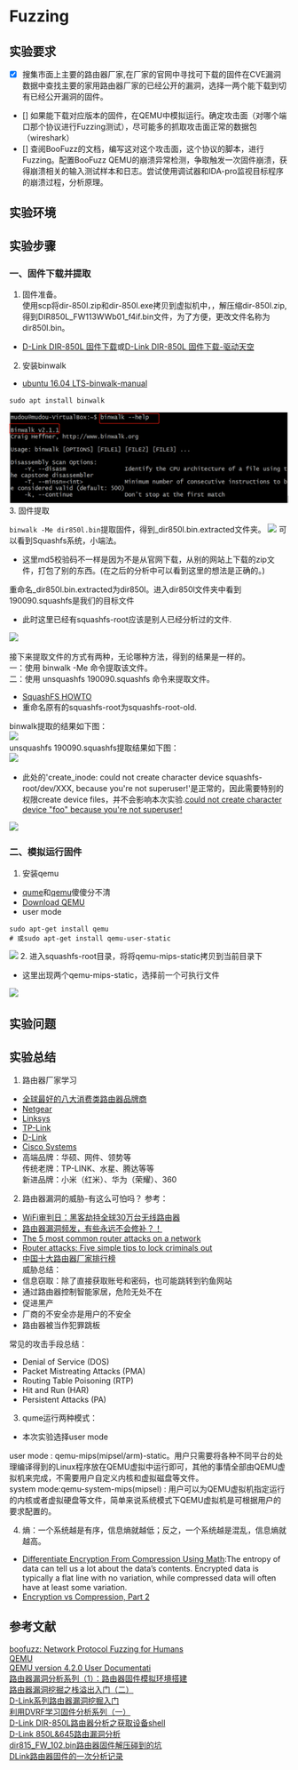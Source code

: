# Fuzzing

## 实验要求
- [x] 搜集市面上主要的路由器厂家,在厂家的官网中寻找可下载的固件在CVE漏洞数据中查找主要的家用路由器厂家的已经公开的漏洞，选择一两个能下载到切有已经公开漏洞的固件。
- [] 如果能下载对应版本的固件，在QEMU中模拟运行。确定攻击面（对哪个端口那个协议进行Fuzzing测试），尽可能多的抓取攻击面正常的数据包（wireshark）
- [] 查阅BooFuzz的文档，编写这对这个攻击面，这个协议的脚本，进行Fuzzing。配置BooFuzz QEMU的崩溃异常检测，争取触发一次固件崩溃，获得崩溃相关的输入测试样本和日志。尝试使用调试器和IDA-pro监视目标程序的崩溃过程，分析原理。
## 实验环境
## 实验步骤
### 一、固件下载并提取
1. 固件准备。  
使用scp将dir-850l.zip和dir-850l.exe拷贝到虚拟机中，，解压缩dir-850l.zip,得到DIR850L_FW113WWb01_f4if.bin文件，为了方便，更改文件名称为dir850l.bin。  
* [D-Link DIR-850L 固件下载](http://driver.zol.com.cn/detail/47/463483.shtml#download-box)或[D-Link DIR-850L 固件下载-驱动天空](https://www.drvsky.com/dlink/DIR-850L.htm#download)
2. 安装binwalk  
* [ubuntu 16.04 LTS-binwalk-manual](http://manpages.ubuntu.com/manpages/xenial/en/man1/binwalk.1.html)
```
sudo apt install binwalk
```
![](images/binwalk-ok.png)  
3. 固件提取  

```binwalk -Me dir850l.bin```提取固件，得到_dir850l.bin.extracted文件夹。
![](images/ex-1.png)
可以看到Squashfs系统，小端法。
* 这里md5校验码不一样是因为不是从官网下载，从别的网站上下载的zip文件，打包了别的东西。(在之后的分析中可以看到这里的想法是正确的。)  

重命名_dir850l.bin.extracted为dir850l。进入dir850l文件夹中看到190090.squashfs是我们的目标文件
* 此时这里已经有squashfs-root应该是别人已经分析过的文件.

![](images/ex-2.png)

接下来提取文件的方式有两种，无论哪种方法，得到的结果是一样的。  
一：使用 binwalk -Me 命令提取该文件。  
二：使用 unsquashfs 190090.squashfs 命令来提取文件。  
* [SquashFS HOWTO](https://www.tldp.org/HOWTO/html_single/SquashFS-HOWTO/)
* 重命名原有的squashfs-root为squashfs-root-old.  

binwalk提取的结果如下图：   
![](images/ex-3.png)  
unsquashfs 190090.squashfs提取结果如下图：  
![](images/ex-4.png)
* 此处的'create_inode: could not create character device squashfs-root/dev/XXX, because you're not superuser!'是正常的，因此需要特别的权限create device files，并不会影响本次实验.[could not create character device "foo" because you're not superuser!](https://github.com/devttys0/sasquatch/issues/14)  

![](images/ex-5.png)
### 二、模拟运行固件
1. 安装qemu
* [qume](https://qume.io/)和[qemu](https://www.qemu.org/)傻傻分不清
* [Download QEMU](https://www.qemu.org/download/)
* user mode
```
sudo apt-get install qemu 
# 或sudo apt-get install qemu-user-static
```
![](images/qemu-ok.png)
2. 进入squashfs-root目录，将将qemu-mips-static拷贝到当前目录下
* 这里出现两个qemu-mips-static，选择前一个可执行文件

![](images/run-1.png)
## 实验问题
## 实验总结
1. 路由器厂家学习
* [全球最好的八大消费类路由器品牌商](https://tnext.org/3773.html)
* [Netgear](https://en.wikipedia.org/wiki/Netgear)
* [Linksys](https://en.wikipedia.org/wiki/Linksys)
* [TP-Link](https://en.wikipedia.org/wiki/TP-Link)
* [D-Link](https://en.wikipedia.org/wiki/D-Link)
* [Cisco Systems](https://en.wikipedia.org/wiki/Cisco_Systems)
* 高端品牌：华硕、网件、领势等  
传统老牌：TP-LINK、水星、腾达等等    
新进品牌：小米（红米）、华为（荣耀）、360   
2. 路由器漏洞的威胁-有这么可怕吗？
参考：  
* [WiFi审判日：黑客劫持全球30万台无线路由器](https://www.aqniu.com/threat-alert/1998.html)  
* [路由器漏洞频发，有些永远不会修补？！](https://www.mottoin.com/detail/2596.html)
* [The 5 most common router attacks on a network](https://www.intelligentcio.com/eu/2017/10/16/the-5-most-common-router-attacks-on-a-network/)
* [Router attacks: Five simple tips to lock criminals out](https://www.welivesecurity.com/2014/05/23/router-attacks-five-simple-tips-lock-criminals/)
* [中国十大路由器厂家排行榜](https://www.douban.com/note/548077904/)  
威胁总结：  
* 信息窃取：除了直接获取账号和密码，也可能跳转到钓鱼网站
* 通过路由器控制智能家居，危险无处不在
* 促进黑产
* 厂商的不安全亦是用户的不安全
* 路由器被当作犯罪跳板

常见的攻击手段总结：  
* Denial of Service (DOS)
* Packet Mistreating Attacks (PMA)
* Routing Table Poisoning (RTP)
* Hit and Run (HAR)
* Persistent Attacks (PA)
3. qume运行两种模式：   
* 本次实验选择user mode  

user mode : qemu-mips(mipsel/arm)-static。用户只需要将各种不同平台的处理编译得到的Linux程序放在QEMU虚拟中运行即可，其他的事情全部由QEMU虚拟机来完成，不需要用户自定义内核和虚拟磁盘等文件。    
system mode:qemu-system-mips(mipsel) : 用户可以为QEMU虚拟机指定运行的内核或者虚拟硬盘等文件，简单来说系统模式下QEMU虚拟机是可根据用户的要求配置的。  

4. 熵：一个系统越是有序，信息熵就越低；反之，一个系统越是混乱，信息熵就越高。  
* [Differentiate Encryption From Compression Using Math](http://www.devttys0.com/2013/06/differentiate-encryption-from-compression-using-math/):The entropy of data can tell us a lot about the data’s contents. Encrypted data is typically a flat line with no variation, while compressed data will often have at least some variation.  
* [Encryption vs Compression, Part 2](http://www.devttys0.com/2013/06/encryption-vs-compression-part-2/)    
## 参考文献
[boofuzz: Network Protocol Fuzzing for Humans](https://boofuzz.readthedocs.io/en/stable/)  
[QEMU](https://www.qemu.org/)  
[QEMU version 4.2.0 User Documentati](https://qemu.weilnetz.de/doc/qemu-doc.html)  
[路由器漏洞分析系列（1）：路由器固件模拟环境搭建](https://xz.aliyun.com/t/5697)  
[路由器漏洞挖掘之栈溢出入门（二）](https://juejin.im/entry/5c79430df265da2db5424f94)  
[D-Link系列路由器漏洞挖掘入门](https://paper.seebug.org/429/)  
[利用DVRF学习固件分析系列（一）](https://www.anquanke.com/post/id/84580)  
[D-Link DIR-850L路由器分析之获取设备shell](https://cq674350529.github.io/2019/03/18/D-Link-DIR-850L%E8%B7%AF%E7%94%B1%E5%99%A8%E5%88%86%E6%9E%90%E4%B9%8B%E8%8E%B7%E5%8F%96%E8%AE%BE%E5%A4%87shell/)  
[D-Link 850L&645路由漏洞分析](https://xz.aliyun.com/t/2941)    
[dir815_FW_102.bin路由器固件解压碰到的坑](https://www.jianshu.com/p/29c99274ff85)  
[DLink路由器固件的一次分析记录](https://bbs.pediy.com/thread-209773.htm)